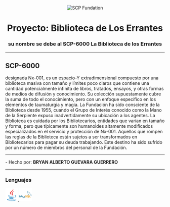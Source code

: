 <p align="center">
<img src="https://culturageek.com.ar/wp-content/uploads/2017/10/SCP-0.jpg" alt="SCP Fundation" width="595.5" height="335"/><h1 align="center">Proyecto: Biblioteca de Los Errantes</h1>
</p>
  <h3 align="center">su nombre se debe al SCP-6000 La Biblioteca de los Errantes</h3>
<hr>
  <h2>SCP-6000</h2>
<p></p>designada Nx-001, es un espacio-Y extradimensional compuesto por una biblioteca masiva con tamaño y límites poco claros que contiene una cantidad potencialmente infinita de libros, tratados, ensayos, y otras formas de medios de difusión y conocimiento. Su colección supuestamente cubre la suma de todo el conocimiento, pero con un enfoque específico en los elementos de taumaturgia y magia. La Fundación ha sido consciente de la Biblioteca desde 1955, cuando el Grupo de Interés conocido como la Mano de la Serpiente expuso inadvertidamente su ubicación a los agentes. La Biblioteca es cuidada por los Bibliotecarios, entidades que varían en tamaño y forma, pero que típicamente son humanoides altamente modificados especializados en el servicio y protección de Nx-001. Aquellos que rompen las reglas de la Biblioteca están sujetos a ser transformados en Bibliotecarios para pagar su deuda trabajando. Este destino ha sido sufrido por un número de miembros del personal de la Fundación.</p>
<hr>
- Hecho por: <b>BRYAN ALBERTO GUEVARA GUERRERO</b>
<hr>
<h3 align="left">Lenguajes</h3>
<p align="left"> <a href="https://www.java.com" target="_blank" rel="noreferrer"> <img src="https://raw.githubusercontent.com/devicons/devicon/master/icons/java/java-original.svg" alt="java" width="40" height="40"/> </a> <a href="https://www.mysql.com/" target="_blank" rel="noreferrer"> <img src="https://raw.githubusercontent.com/devicons/devicon/master/icons/mysql/mysql-original-wordmark.svg" alt="mysql" width="40" height="40"/> </a> </p>

